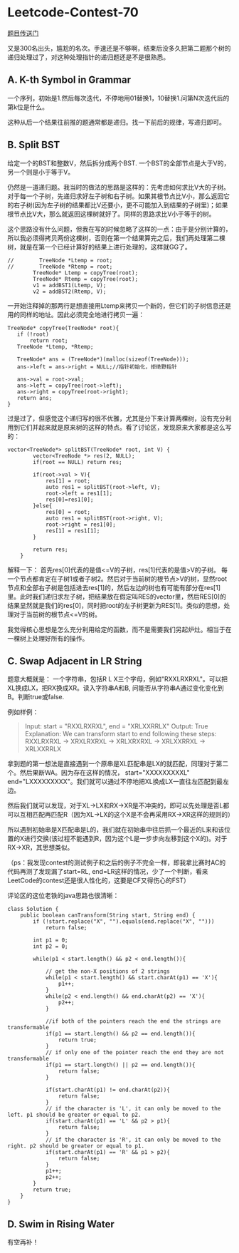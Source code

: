 # Leetcode-Contest-70
    
[题目传送门](https://leetcode.com/contest/weekly-contest-70/)

又是300名出头，尴尬的名次。手速还是不够啊，结束后没多久把第二题那个树的递归处理过了，对这种处理指针的递归题还是不是很熟悉。 

## A. K-th Symbol in Grammar

一个序列，初始是1.然后每次迭代，不停地用01替换1，10替换1.问第N次迭代后的第k位是什么。

这种从后一个结果往前推的题通常都是递归。找一下前后的规律，写递归即可。

## B. Split BST

给定一个的BST和整数V，然后拆分成两个BST. 一个BST的全部节点是大于V的，另一个则是小于等于V。

仍然是一道递归题。我当时的做法的思路是这样的：先考虑如何求比V大的子树。对于每一个子树，先递归求好左子树和右子树。如果其根节点比V小，那么返回它的右子树(因为左子树的结果都比V还要小，更不可能加入到结果的子树里)；如果根节点比V大，那么就返回这棵树就好了。同样的思路求比V小于等于的树。

这个思路没有什么问题，但我在写的时候忽略了这样的一点：由于是分别计算的，所以我必须得拷贝两份这棵树，否则在第一个结果算完之后，我们再处理第二棵树，就是在第一个已经计算好的结果上进行处理的，这样就GG了。

```
//        TreeNode *Ltemp = root;      
//        TreeNode *Rtemp = root;
        TreeNode* Ltemp = copyTree(root);
        TreeNode* Rtemp = copyTree(root);
        v1 = addBST1(Ltemp, V);
        v2 = addBST2(Rtemp, V);
```

一开始注释掉的那两行是想直接用Ltemp来拷贝一个新的，但它们的子树信息还是用的同样的地址。因此必须完全地进行拷贝一遍：

```
TreeNode* copyTree(TreeNode* root){
   if (!root)
       return root;
   TreeNode *Ltemp, *Rtemp;
   
   TreeNode* ans = (TreeNode*)(malloc(sizeof(TreeNode)));
   ans->left = ans->right = NULL;//指针初始化，拒绝野指针
   
   ans->val = root->val;
   ans->left = copyTree(root->left);
   ans->right = copyTree(root->right);
   return ans;
}
```

过是过了，但感觉这个递归写的很不优雅，尤其是分下来计算两棵树，没有充分利用到它们并起来就是原来树的这样的特点。看了讨论区，发现原来大家都是这么写的：

```
vector<TreeNode*> splitBST(TreeNode* root, int V) {
        vector<TreeNode *> res(2, NULL);
        if(root == NULL) return res;
        
        if(root->val > V){
            res[1] = root;
            auto res1 = splitBST(root->left, V);
            root->left = res1[1];
            res[0]=res1[0];
        }else{
            res[0] = root;
            auto res1 = splitBST(root->right, V);
            root->right = res1[0];
            res[1] = res1[1];
        }
        
        return res;
    }
```

解释一下：
首先res[0]代表的是值<=V的子树，res[1]代表的是值>V的子树。
每一个节点都肯定在子树1或者子树2。然后对于当前树的根节点>V的树，显然root节点和全部右子树是包括进去res[1]的，然后左边的树也有可能有部分在res[1]里。此时我们递归求左子树，把结果放在假定叫RES的vector里，然后RES[0]的结果显然就是我们的res[0]，同时把root的左子树更新为RES[1]。类似的思想，处理对于当前树的根节点<=V的树。

我觉得核心思想是怎么充分利用给定的函数，而不是需要我们另起炉灶。相当于在一棵树上处理好所有的操作。


## C. Swap Adjacent in LR String

题意大概就是：
一个字符串，包括R L X三个字母，例如"RXXLRXRXL"。可以把XL换成LX，把RX换成XR。读入字符串A和B, 问能否从字符串A通过变化变化到B。判断true或false.

例如样例：

> Input: start = "RXXLRXRXL", end = "XRLXXRRLX"
Output: True
Explanation:
We can transform start to end following these steps:
RXXLRXRXL ->
XRXLRXRXL ->
XRLXRXRXL ->
XRLXXRRXL ->
XRLXXRRLX

拿到题的第一想法是直接遇到一个原串是XL匹配串是LX的就匹配，同理对于第二个。然后果断WA。因为存在这样的情况，
start="XXXXXXXXXL" end="LXXXXXXXXX"。我们就可以通过不停地把XL换成LX一直往左匹配到最左边。

然后我们就可以发现，对于XL->LX和RX->XR是不冲突的，即可以先处理是否L都可以互相匹配再匹配R（因为XL->LX的这个X是不会再采用RX->XR这样的规则的）

所以遇到初始串是X匹配串是L的，我们就在初始串中往后抓一个最近的L来和该位置的X进行交换(该过程不能遇到R，因为这个L是一步步向左移到这个X的)。对于RX->XR，其思想类似。

（ps：我发现contest的测试例子和之后的例子不完全一样，即我拿比赛时AC的代码再测了发现漏了start=RL, end=LR这样的情况，少了一个判断，看来LeetCode的contest还是很人性化的，这要是CF又得伤心的FST）


评论区的这位老铁的java思路也很清晰：

```
class Solution {
    public boolean canTransform(String start, String end) {
        if (!start.replace("X", "").equals(end.replace("X", "")))
            return false;
        
        int p1 = 0;
        int p2 = 0;
        
        while(p1 < start.length() && p2 < end.length()){
            
            // get the non-X positions of 2 strings
            while(p1 < start.length() && start.charAt(p1) == 'X'){
                p1++;
            }
            while(p2 < end.length() && end.charAt(p2) == 'X'){
                p2++;
            }
            
            //if both of the pointers reach the end the strings are transformable
            if(p1 == start.length() && p2 == end.length()){
                return true;
            }
            // if only one of the pointer reach the end they are not transformable
            if(p1 == start.length() || p2 == end.length()){
                return false;
            }
            
            if(start.charAt(p1) != end.charAt(p2)){
                return false;
            }
            // if the character is 'L', it can only be moved to the left. p1 should be greater or equal to p2.
            if(start.charAt(p1) == 'L' && p2 > p1){
                return false;
            }
            // if the character is 'R', it can only be moved to the right. p2 should be greater or equal to p1.
            if(start.charAt(p1) == 'R' && p1 > p2){
                return false;
            }
            p1++;
            p2++;
        }
        return true;
    }
}
```

## D. Swim in Rising Water

有空再补！


